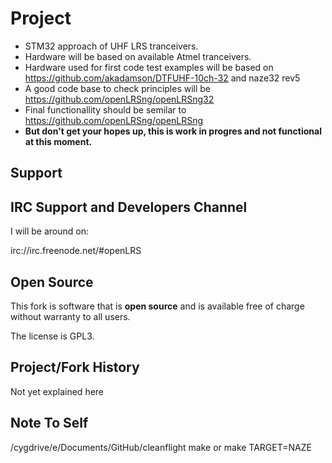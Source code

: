 # Project

* STM32 approach of UHF LRS tranceivers.
* Hardware will be based on available Atmel tranceivers.
* Hardware used for first code test examples will be based on https://github.com/akadamson/DTFUHF-10ch-32 and naze32 rev5
* A good code base to check principles will be https://github.com/openLRSng/openLRSng32
* Final functionallity should be semilar to https://github.com/openLRSng/openLRSng
* **But don't get your hopes up, this is work in progres and not functional at this moment.**

## Support


## IRC Support and Developers Channel

I will be around on:

irc://irc.freenode.net/#openLRS

## Open Source

This fork is software that is **open source** and is available free of charge without warranty to all users.

The license is GPL3.

## Project/Fork History

Not yet explained here

## Note To Self

/cygdrive/e/Documents/GitHub/cleanflight
make
or make TARGET=NAZE
